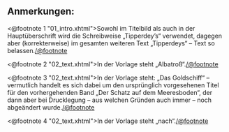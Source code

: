 Anmerkungen:
------------

<@footnote 1 "01_intro.xhtml">Sowohl im Titelbild als auch in der
Hauptüberschrift wird die Schreibweise „Tipperdey’s“ verwendet, dagegen aber
(korrekterweise) im gesamten weiteren Text „Tipperdeys“ – Text so
belassen.</@footnote>

<@footnote 2 "02_text.xhtml">In der Vorlage steht „Albatroß“.</@footnote>

<@footnote 3 "02_text.xhtml">In der Vorlage steht: „Das Goldschiff“ –
vermutlich handelt es sich dabei um den ursprünglich vorgesehenen Titel für den
vorhergehenden Band „Der Schatz auf dem Meeresboden“, der dann aber bei
Drucklegung – aus welchen Gründen auch immer – noch abgeändert
wurde.</@footnote>

<@footnote 4 "02_text.xhtml">In der Vorlage steht „nach“.</@footnote>


